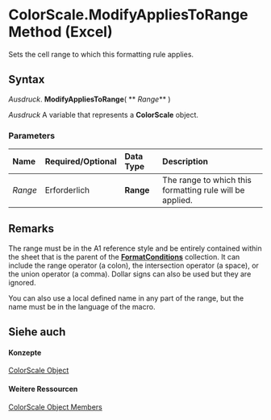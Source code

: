 
# ColorScale.ModifyAppliesToRange Method (Excel)

Sets the cell range to which this formatting rule applies.


## Syntax

 _Ausdruck_. **ModifyAppliesToRange**( ** _Range_** )

 _Ausdruck_ A variable that represents a **ColorScale** object.


### Parameters



|**Name**|**Required/Optional**|**Data Type**|**Description**|
|:-----|:-----|:-----|:-----|
| _Range_|Erforderlich|**Range**|The range to which this formatting rule will be applied.|

## Remarks

The range must be in the A1 reference style and be entirely contained within the sheet that is the parent of the  **[FormatConditions](2486d4b4-605c-76d8-132a-694c0c600a81.md)** collection. It can include the range operator (a colon), the intersection operator (a space), or the union operator (a comma). Dollar signs can also be used but they are ignored.

You can also use a local defined name in any part of the range, but the name must be in the language of the macro.


## Siehe auch


#### Konzepte


[ColorScale Object](3982b041-9178-7a45-7453-c88963501a3c.md)
#### Weitere Ressourcen


[ColorScale Object Members](http://msdn.microsoft.com/library/e14df078-3af6-a32e-d66f-3410b7bdb4d4%28Office.15%29.aspx)